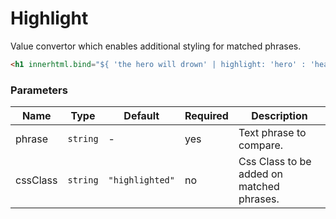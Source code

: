 # Highlight
Value convertor which enables additional styling for matched phrases.

```html
<h1 innerhtml.bind="${ 'the hero will drown' | highlight: 'hero' : 'heading--highlighted'}"></h1>
```

### Parameters

| Name     | Type     | Default         | Required | Description                               |
|----------|----------|-----------------|----------|-------------------------------------------|
| phrase   | `string` | -               | yes      | Text phrase to compare.                   |
| cssClass | `string` | `"highlighted"` | no       | Css Class to be added on matched phrases. |